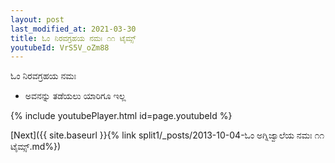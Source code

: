 ```yaml
---
layout: post
last_modified_at: 2021-03-30
title: ಓಂ ನಿರವಗ್ರಹಯ ನಮಃ ೧೧ ಟೈಮ್ಸ್
youtubeId: VrS5V_oZm88
---
```

 
 
 ಓಂ ನಿರವಗ್ರಹಯ ನಮಃ  
 
 -  ಅವನನ್ನು ತಡೆಯಲು ಯಾರಿಗೂ ಇಲ್ಲ 
 
  
 
  
 
 
 
 
 
 


{% include youtubePlayer.html id=page.youtubeId %}
 
[Next]({{ site.baseurl }}{% link  split1/_posts/2013-10-04-ಓಂ ಅಗ್ನಿಜ್ವಾಲೆಯ ನಮಃ ೧೧ ಟೈಮ್ಸ್.md%})
 
